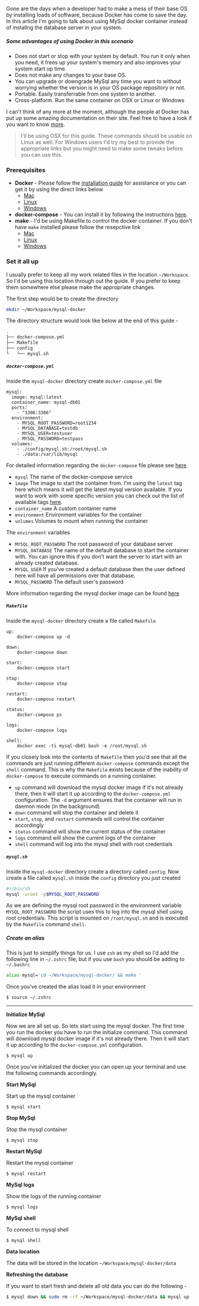 Gone are the days when a developer had to make a mess of their base OS by installing loads of software, because Docker has come to save the day. In this article I'm going to talk about using MySql docker container instead of installng the database server in your system. 

##### Some advantages of using Docker in this scenario

 * Does not start or stop with your system by default. You run it only when you need, it frees up your system's memory and also improves your system start up time.
 * Does not make any changes to your base OS.
 * You can upgrade or downgrade MySql any time you want to without worrying whether the version is in your OS package repository or not.
 * Portable. Easily transferrable from one system to another.
 * Cross-platform. Run the same container on OSX or Linux or Windows
 
I can't think of any more at the moment, although the people at Docker has put up some amazing documentation on their site. Feel free to have a look if you want to know [more](https://docs.docker.com/).


> I'll be using OSX for this guide. These commands should be usable on Linux as well. For Windows users I'd try my best to provide the appropriate links but you might need to make some tweaks before you can use this.

### Prerequisites
* **Docker** - Please follow the [installation guide](https://docs.docker.com/engine/installation/) for assistance or you can get it by using the direct links below
    * [Mac](https://download.docker.com/mac/beta/Docker.dmg)
    * [Linux](https://docs.docker.com/engine/installation/linux/)
    * [Windows](https://download.docker.com/win/beta/InstallDocker.msi)
* **docker-compose** - You can install it by following the instructions [here](https://docs.docker.com/compose/install/).
* **make** - I'd be using Makefile to control the docker container. If you don't have `make` installed please follow the resepctive link
    * [Mac](http://stackoverflow.com/a/11494872/2894655)
    * [Linux](http://www.cyberciti.biz/faq/debian-linux-install-gnu-gcc-compiler/)
    * [Windows](http://gnuwin32.sourceforge.net/packages/make.htm)

### Set it all up

I usually prefer to keep all my work related files in the location `~/Workspace`. So I'd be using this location through out the guide. If you prefer to keep them somewhere else please make the appropriate changes.

The first step would be to create the directory
```bash
mkdir ~/Workspace/mysql-docker
```

The directory structure would look like below at the end of this guide -
```bash
.
├── docker-compose.yml
├── Makefile
├── config
└   └── mysql.sh
```

##### `docker-compose.yml`

Inside the `mysql-docker` directory create `docker-compose.yml` file  

```
mysql:
  image: mysql:latest
  container_name: mysql-db01
  ports:
    - "3306:3306"
  environment:
    - MYSQL_ROOT_PASSWORD=root1234
    - MYSQL_DATABASE=testdb
    - MYSQL_USER=testuser
    - MYSQL_PASSWORD=testpass
  volumes:
    - ./config/mysql.sh:/root/mysql.sh
    - ./data:/var/lib/mysql
```

For detailed information regarding the `docker-compose` file please see [here](https://docs.docker.com/compose/compose-file/).

* `mysql` The name of the docker-compose service
* `image` The image to start the container from. I'm using the `latest` tag here which means it will get the latest mysql version available. If you want to work with some specific version you can check out the list of available tags [here](https://hub.docker.com/r/library/mysql/tags/).
* `container_name` A custom container name
* `environment` Environment variables for the container
* `volumes` Volumes to mount when running the container

The `environment` variables
* `MYSQL_ROOT_PASSWORD` The root password of your database server
* `MYSQL_DATABASE` The name of the default database to start the container with. You can ignore this if you don't want the server to start with an already created database.
* `MYSQL_USER` If you've created a default database then the user defined here will have all permissions over that database.
* `MYSQL_PASSWORD` The default user's password

More information regarding the mysql docker image can be found [here](https://hub.docker.com/_/mysql/)

##### `Makefile`

Inside the `mysql-docker` directory create a file called `Makefile` 
```
up:
	docker-compose up -d

down:
	docker-compose down

start:
	docker-compose start

stop:
	docker-compose stop

restart:
	docker-compose restart

status:
	docker-compose ps

logs:
	docker-compose logs

shell:
	docker exec -ti mysql-db01 bash -e /root/mysql.sh
```


If you closely look into the contents of `Makefile` then you'd see that all the commands are just running different `docker-compose` commands except the `shell` command. This is why the `Makefile` exists because of the inability of `docker-compose` to execute commands on a running container.

* `up` command will download the mysql docker image if it's not already there, then it will start it up according to the `docker-compose.yml` configuration. The `-d` argument ensures that the container will run in daemon mode (in the background)
* `down` command will stop the container and delete it
* `start`, `stop`, and `restart` commands will control the container accordingly
* `status` command will show the current status of the container
* `logs` command will show the current logs of the container
* `shell` command will log into the mysql shell with root credentials

##### `mysql.sh`
Inside the `mysql-docker` directory create a directory called `config`. Now create a file called `mysql.sh` inside the `config` directory you just created

```bash
#!/bin/sh
mysql -uroot -p$MYSQL_ROOT_PASSWORD
```
As we are defining the mysql root password in the environment variable `MYSQL_ROOT_PASSWORD` the script uses this to log into the mysql shell using root credentials. This script is mounted on `/root/mysql.sh` and is executed by the `Makefile` command `shell`.

##### Create an alias
This is just to simplify things for us. I use `zsh` as my shell so I'd add the following line in `~/.zshrc` file, but if you use `bash` you should be adding to `~/.bashrc`
```bash
alias mysql='cd ~/Workspace/mysql-docker/ && make '
```

Once you've created the alias load it in your environment
```bash
$ source ~/.zshrc
```
---
**Initialize MySql**

Now we are all set up. So lets start using the mysql docker. The first time you run the docker you have to run the initialize command. This command will download mysql docker image if it's not already there. Then it will start it up according to the `docker-compose.yml` configuration.
```
$ mysql up
```

Once you've initialized the docker you can open up your terminal and use the following commands accordingly.

**Start MySql**

Start up the mysql container
```
$ mysql start
```
**Stop MySql**

Stop the mysql container
```
$ mysql stop
```
**Restart MySql**

Restart the mysql container
```
$ mysql restart
```
**MySql logs**

Show the logs of the running container
```
$ mysql logs
```
**MySql shell**

To connect to mysql shell
```
$ mysql shell
```

**Data location**

The data will be stored in the location `~/Workspace/mysql-docker/data`

**Refreshing the database**

If you want to start fresh and delete all old data you can do the following -
```bash
$ mysql down && sudo rm -rf ~/Workspace/mysql-docker/data && mysql up
```
